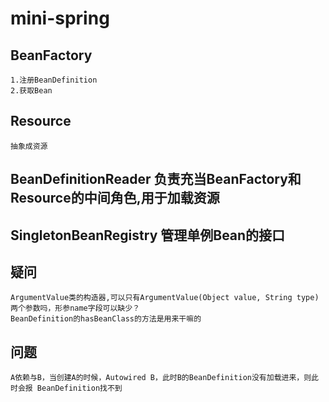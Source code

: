 # mini-spring

## BeanFactory 
    1.注册BeanDefinition
    2.获取Bean

## Resource
    抽象成资源

## BeanDefinitionReader 负责充当BeanFactory和Resource的中间角色,用于加载资源 


## SingletonBeanRegistry 管理单例Bean的接口




## 疑问
    ArgumentValue类的构造器,可以只有ArgumentValue(Object value, String type)两个参数吗，形参name字段可以缺少？
    BeanDefinition的hasBeanClass的方法是用来干嘛的



## 问题
    A依赖与B，当创建A的时候，Autowired B，此时B的BeanDefinition没有加载进来，则此时会报 BeanDefinition找不到
    
